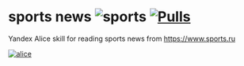 # sports news ![sports](https://github.com/alexvolchetsky/sports/workflows/sports/badge.svg) [![Pulls](https://shields.beevelop.com/docker/pulls/alexvolchetsky/sports.svg?style=flat-square)](https://hub.docker.com/r/alexvolchetsky/sports) 
Yandex Alice skill for reading sports news from https://www.sports.ru


[![alice](https://dialogs.s3.yandex.net/badges/v1-term1.svg)](https://dialogs.yandex.ru/store/skills/362fd0c9-novosti-sports-ru?utm_source=https://github.com&utm_medium=badge&utm_campaign=v1&utm_term=d1)
